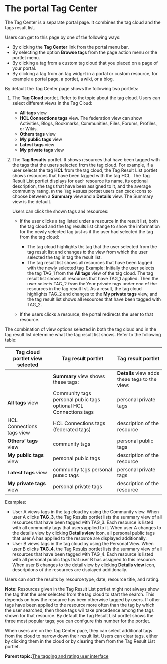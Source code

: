 # The portal Tag Center 

The Tag Center is a separate portal page. It combines the tag cloud and the tags result list.

Users can get to this page by one of the following ways:

-   By clicking the **Tag Center** link from the portal menu bar.
-   By selecting the option **Browse tags** from the page action menu or the portlet menu.
-   By clicking a tag from a custom tag cloud that you placed on a page of your portal.
-   By clicking a tag from an tag widget in a portal or custom resource, for example a portal page, a portlet, a wiki, or a blog.

By default the Tag Center page shows the following two portlets:

1.  The **Tag Cloud** portlet. Refer to the topic about the tag cloud. Users can select different views in the Tag Cloud:
    -   **All tags** view
    -   **HCL Connections tags** view. The federation view can show Activities, Blogs, Bookmarks, Communities, Files, Forums, Profiles, or Wikis.
    -   **Others tags** view
    -   **My public tags** view
    -   **Latest tags** view
    -   **My private tags** view
2.  The **Tag Results** portlet. It shows resources that have been tagged with the tags that the users selected from the tag cloud. For example, if a user selects the tag **HCL** from the tag cloud, the Tag Result List portlet shows resources that have been tagged with the tag HCL. The Tag Result List portlet displays for each resource its name, its optional description, the tags that have been assigned to it, and the average community rating. In the Tag Results portlet users can click icons to choose between a **Summary** view and a **Details** view. The Summary view is the default.

    Users can click the shown tags and resources:

    -   If the user clicks a tag listed under a resource in the result list, both the tag cloud and the tag results list change to show the information for the newly selected tag just as if the user had selected the tag from the tag cloud:

        -   The tag cloud highlights the tag that the user selected from the tag result list and changes to the view from which the user selected the tag in tag the result list.
        -   The tag result list shows all resources that have been tagged with the newly selected tag.
        Example: Initially the user selects the tag TAG\_1 from the **All tags** view of the tag cloud. The tag result list shows all resources that have TAG\_1 applied. Then the user selects TAG\_2 from the Your private tags under one of the resources in the tag result list. As a result, the tag cloud highlights TAG\_2 and changes to the **My private tags** view, and the tag result list shows all resources that have been tagged with TAG\_2.

    -   If the users clicks a resource, the portal redirects the user to that resource.

The combination of view options selected in both the tag cloud and in the tag result list determine what the tag result list shows. Refer to the following table:

|Tag cloud portlet view selected|Tag result portlet|Tag result portlet|
|-------------------------------|------------------|------------------|
| |**Summary** view shows these tags:|**Details** view adds these tags to the view:|
|**All tags** view|Community tags personal public tags optional HCL Connections tags|personal private tags|
|HCL Connections tags view|HCL Connections tags \(federated tags\)|description of the resource|
|**Others&rsquo; tags** view|community tags|personal public tags|
|**My public tags** view|personal public tags|description of the resource|
|**Latest tags** view|community tags personal public tags|personal private tags|
|**My private tags** view|personal private tags|description of the resource|

Examples:

-   User A views tags in the tag cloud by using the Community view. When user A clicks **TAG\_3**, the Tag Results portlet lists the summary view of all resources that have been tagged with TAG\_3. Each resource is listed with all community tags that users applied to it. When user A changes to the details view by clicking **Details view** icon, all personal public tags that user A has applied to the resource are displayed additionally.
-   User B views tags in the tag cloud by using the Personal View. When user B clicks **TAG\_4**, the Tag Results portlet lists the summary view of all resources that have been tagged with TAG\_4. Each resource is listed with all personal public tags that user B has assigned to this resource. When user B changes to the detail view by clicking **Details view** icon, descriptions of the resources are displayed additionally.

Users can sort the results by resource type, date, resource title, and rating.

**Note:** Resources given in the Tag Result List portlet might not always show the tag that the user selected from the tag cloud to start the search. This depends on how the resource has been otherwise tagged by users. If other tags have been applied to the resource more often than the tag by which the user searched, then those tags will take precedence among the tags shown for that resource. By default the Tag Result List portlet shows the three most popular tags; you can configure this number for the portlet.

When users are on the Tag Center page, they can select additional tags from the cloud to narrow down their result list. Users can clear tags, either by clicking them in the cloud or by clearing them from the Tag Result List portlet.

**Parent topic:**[The tagging and rating user interface ](../admin-system/tag_rate_ui.md)

